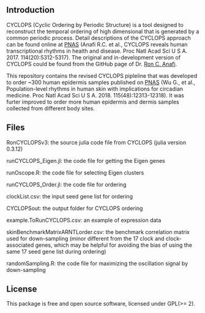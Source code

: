 ## Introduction

CYCLOPS (Cyclic Ordering by Periodic Structure) is a tool designed to reconstruct the temporal ordering of high dimensional 
that is generated by a common periodic process. Detail descriptions of the CYCLOPS approach can be found online at 
[PNAS](http://www.pnas.org/content/early/2017/04/19/1619320114.full) (Anafi R.C. et al., CYCLOPS reveals human transcriptional
rhythms in health and disease. Proc Natl Acad Sci U S A. 2017. 114(20):5312-5317). The original and in-development version of
CYCLOPS could be found from the GitHub page of Dr. [Ron C. Anafi](https://github.com/ranafi). 

This repository contains the revised CYCLOPS pipleline that was developed to order ~300 human epidermis samples published on 
[PNAS](https://www.pnas.org/content/115/48/12313.long) (Wu G., et al., Population-level rhythms in human skin with implications for circadian medicine. Proc Natl Acad Sci U S A. 2018. 115(48):12313-12318). It was furter improved to order more human epidermis and dermis samples collected from different body sites. 

## Files

RonCYCLOPSv3: the source julia code file from CYCLOPS (julia version 0.3.12)

runCYCLOPS_Eigen.jl: the code file for getting the Eigen genes

runOscope.R: the code file for selecting Eigen clusters

runCYCLOPS_Order.jl: the code file for ordering

clockList.csv: the input seed gene list for ordering

CYCLOPSout: the output folder for CYCLOPS ordering

example.ToRunCYCLOPS.csv: an example of expression data

skinBenchmarkMatrixARNTLorder.csv: the benchmark correlation matrix used for down-sampling (minor different from the 17 clock and clock-associated genes, which may be helpful for avoiding the bias of using the same 17 seed gene list during ordering)

randomSampling.R: the code file for maximizing the oscillation signal by down-sampling

## License
This package is free and open source software, licensed under GPL(>= 2).

